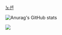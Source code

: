 
[노션](https://yuika12.notion.site/6a0960ecbdf0435b9de4433bf49e0107?pvs=4)


![Anurag's GitHub stats](https://github-readme-stats.vercel.app/api?username=Yuika12321&show_icons=true&theme=radical)

<img src="https://github.com/{github username}/{Yuika12321}/blob/output/github-contribution-grid-snake.svg"/>
